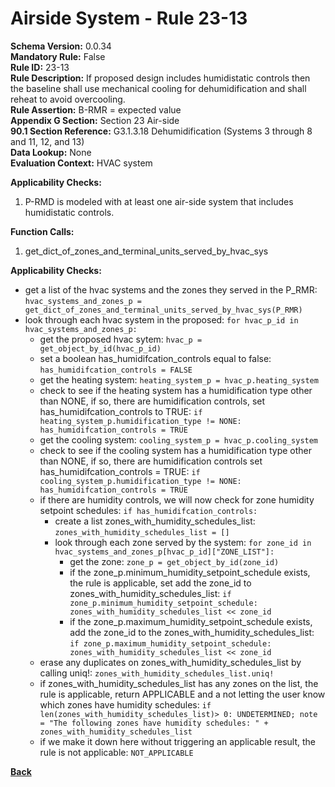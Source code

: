 
# Airside System - Rule 23-13 

**Schema Version:** 0.0.34  
**Mandatory Rule:** False  
**Rule ID:** 23-13  
**Rule Description:** If proposed design includes humidistatic controls then the baseline shall use mechanical cooling for dehumidification and shall reheat to avoid overcooling.  
**Rule Assertion:** B-RMR = expected value  
**Appendix G Section:** Section 23 Air-side  
**90.1 Section Reference:** G3.1.3.18 Dehumidification (Systems 3 through 8 and 11, 12, and 13)  
**Data Lookup:** None  
**Evaluation Context:** HVAC system  

**Applicability Checks:**  

1. P-RMD is modeled with at least one air-side system that includes humidistatic controls.  

**Function Calls:**  

1. get_dict_of_zones_and_terminal_units_served_by_hvac_sys


**Applicability Checks:**  
- get a list of the hvac systems and the zones they served in the P_RMR: `hvac_systems_and_zones_p = get_dict_of_zones_and_terminal_units_served_by_hvac_sys(P_RMR)`
- look through each hvac system in the proposed: `for hvac_p_id in hvac_systems_and_zones_p:`
    - get the proposed hvac sytem: `hvac_p = get_object_by_id(hvac_p_id)`
    - set a boolean has_humidifcation_controls equal to false: `has_humidifcation_controls = FALSE`
    - get the heating system: `heating_system_p = hvac_p.heating_system`
    - check to see if the heating system has a humidification type other than NONE, if so, there are humidification controls, set has_humidifcation_controls to TRUE: `if heating_system_p.humidification_type != NONE: has_humidifcation_controls = TRUE`
    - get the cooling system: `cooling_system_p = hvac_p.cooling_system`
    - check to see if the cooling system has a humidification type other than NONE, if so, there are humidification controls set has_humidifcation_controls = TRUE: `if cooling_system_p.humidification_type != NONE: has_humidifcation_controls = TRUE`
    - if there are humidity controls, we will now check for zone humidity setpoint schedules: `if has_humidifcation_controls:`
        - create a list zones_with_humidity_schedules_list: `zones_with_humidity_schedules_list = []`
        - look through each zone served by the system: `for zone_id in hvac_systems_and_zones_p[hvac_p_id]["ZONE_LIST"]:`
            - get the zone: `zone_p = get_object_by_id(zone_id)`
            - if the zone_p.minimum_humidity_setpoint_schedule exists, the rule is applicable, set add the zone_id to zones_with_humidity_schedules_list: `if zone_p.minimum_humidity_setpoint_schedule: zones_with_humidity_schedules_list << zone_id`
            - if the zone_p.maximum_humidity_setpoint_schedule exists, add the zone_id to the zones_with_humidity_schedules_list: `if zone_p.maximum_humidity_setpoint_schedule: zones_with_humidity_schedules_list << zone_id`
    - erase any duplicates on zones_with_humidity_schedules_list by calling uniq!: `zones_with_humidity_schedules_list.uniq!`
    - if zones_with_humidity_schedules_list has any zones on the list, the rule is applicable, return APPLICABLE and a not letting the user know which zones have humidity schedules: `if len(zones_with_humidity_schedules_list)> 0: UNDETERMINED; note = "The following zones have humidity schedules: " + zones_with_humidity_schedules_list`
    - if we make it down here without triggering an applicable result, the rule is not applicable: `NOT_APPLICABLE`


**[Back](../_toc.md)**



